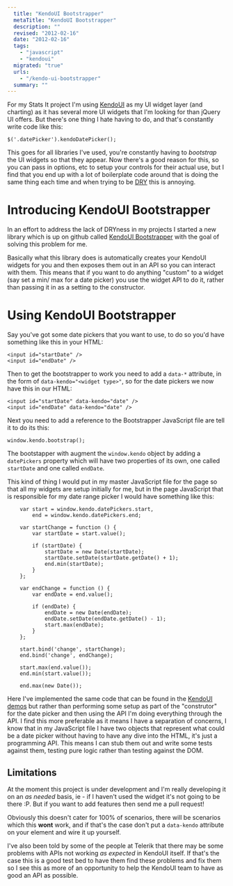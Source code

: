 ```yaml
---
  title: "KendoUI Bootstrapper"
  metaTitle: "KendoUI Bootstrapper"
  description: ""
  revised: "2012-02-16"
  date: "2012-02-16"
  tags: 
    - "javascript"
    - "kendoui"
  migrated: "true"
  urls: 
    - "/kendo-ui-bootstrapper"
  summary: ""
---
```

For my Stats It project I'm using [KendoUI](http://kendoui.com) as my UI widget layer (and charting) as it has several more UI widgets that I'm looking for than jQuery UI offers. But there's one thing I hate having to do, and that's constantly write code like this:

	$('.datePicker').kendoDatePicker();
	
This goes for all libraries I've used, you're constantly having to *bootstrap* the UI widgets so that they appear. Now there's a good reason for this, so you can pass in options, etc to setup your controls for their actual use, but I find that you end up with a lot of boilerplate code around that is doing the same thing each time and when trying to be [DRY](http://en.wikipedia.org/wiki/Don't_repeat_yourself) this is annoying.

# Introducing KendoUI Bootstrapper

In an effort to address the lack of DRYness in my projects I started a new library which is up on github called [KendoUI Bootstrapper](https://github.com/aaronpowell/Kendo-UI-Bootstrapper) with the goal of solving this problem for me.

Basically what this library does is automatically creates your KendoUI widgets for you and then exposes them out in an API so you can interact with them. This means that if you want to do anything "custom" to a widget (say set a min/ max for a date picker) you use the widget API to do it, rather than passing it in as a setting to the constructor.

# Using KendoUI Bootstrapper

Say you've got some date pickers that you want to use, to do so you'd have something like this in your HTML:

	<input id="startDate" />
	<input id="endDate" />
	
Then to get the bootstrapper to work you need to add a `data-*` attribute, in the form of `data-kendo="<widget type>"`, so for the date pickers we now have this in our HTML:

	<input id="startDate" data-kendo="date" />
	<input id="endDate" data-kendo="date" />
	
Next you need to add a reference to the Bootstrapper JavaScript file are tell it to do its this:

	window.kendo.bootstrap();
	
The bootstapper with augment the `window.kendo` object by adding a `datePickers` property which will have two properties of its own, one called `startDate` and one called `endDate`.

This kind of thing I would put in my master JavaScript file for the page so that all my widgets are setup initially for me, but in the page JavaScript that is responsible for my date range picker I would have something like this:

        var start = window.kendo.datePickers.start,
            end = window.kendo.datePickers.end;

        var startChange = function () {
            var startDate = start.value();

            if (startDate) {
                startDate = new Date(startDate);
                startDate.setDate(startDate.getDate() + 1);
                end.min(startDate);
            }
        };

        var endChange = function () {
            var endDate = end.value();

            if (endDate) {
                endDate = new Date(endDate);
                endDate.setDate(endDate.getDate() - 1);
                start.max(endDate);
            }
        };

        start.bind('change', startChange);
        end.bind('change', endChange);

        start.max(end.value());
        end.min(start.value());

        end.max(new Date());
        
Here I've implemented the same code that can be found in the [KendoUI demos](http://demos.kendoui.com/web/datepicker/rangeselection.html) but rather than performing some setup as part of the "construtor" for the date picker and then using the API I'm doing everything through the API. I find this more preferable as it means I have a separation of concerns, I know that in my JavaScript file I have two objects that represent what could be a date picker without having to have any dive into the HTML, it's just a programming API. This means I can stub them out and write some tests against them, testing pure logic rather than testing against the DOM.

## Limitations

At the moment this project is under development and I'm really developing it on an *as needed* basis, ie - if I haven't used the widget it's not going to be there :P. But if you want to add features then send me a pull request!

Obviously this doesn't cater for 100% of scenarios, there will be scenarios which this **wont** work, and if that's the case don't put a `data-kendo` attribute on your element and wire it up yourself.

I've also been told by some of the people at Telerik that there may be some problems with APIs not working *as expected* in KendoUI itself. If that's the case this is a good test bed to have them find these problems and fix them so I see this as more of an opportunity to help the KendoUI team to have as good an API as possible.